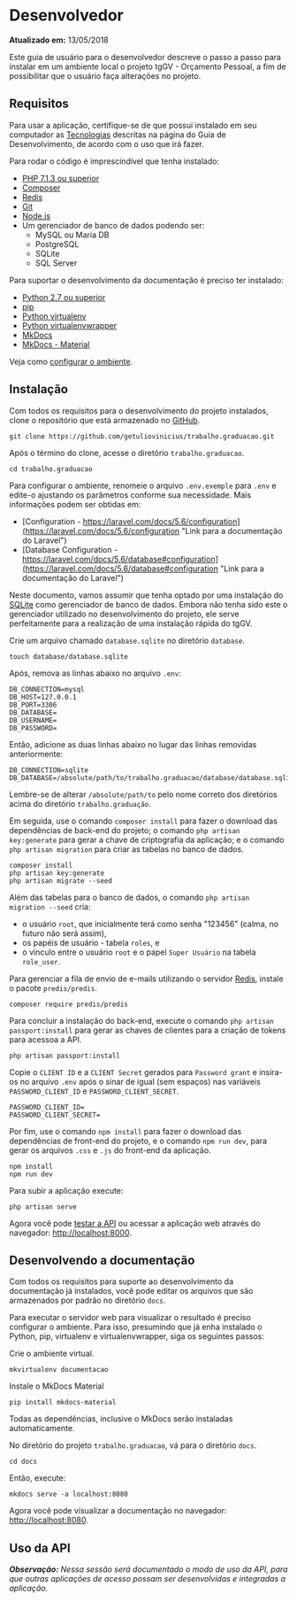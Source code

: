 Desenvolvedor
=============

**Atualizado em:** 13/05/2018

Este guia de usuário  para o desenvolvedor descreve o passo a passo para instalar em um ambiente local o projeto tgGV - Orçamento Pessoal, a fim de possibilitar que o usuário faça alterações no projeto.

Requisitos
----------

Para usar a aplicação, certifique-se de que possui instalado em seu computador as [Tecnologias](../guia-desenvolvimento/4-tecnologias.md) descritas na página do Guia de Desenvolvimento, de acordo com o uso que irá fazer.

Para rodar o código é imprescindível que tenha instalado:

+ [PHP 7.1.3 ou superior](http://php.net/manual/pt_BR/install.php "Link para documentação do PHP")
+ [Composer](https://getcomposer.org/doc/00-intro.md#installation-linux-unix-osx "Link para a documentação do Composer")
+ [Redis](https://redis.io/download "link para a documentação do Redis")
+ [Git](https://git-scm.com/download/linux "Link para a documentação do Git")
+ [Node.js](https://nodejs.org/en/download/package-manager/ "Link para a documentação do Node.js")
+ Um gerenciador de banco de dados podendo ser:
    - MySQL ou Maria DB
    - PostgreSQL
    - SQLite
    - SQL Server

Para suportar o desenvolvimento da documentação é preciso ter instalado:

+ [Python 2.7 ou superior](https://www.python.org/downloads/ "Link para a documentação do Python")
+ [pip](https://pip.pypa.io/en/stable/installing/ "Link para a documentação do pip")
+ [Python virtualenv](https://pypi.org/project/virtualenv/ "Link para a página do pacote no PyPI")
+ [Python virtualenvwrapper](https://pypi.org/project/virtualenvwrapper/ "Link para a página do pacote no PyPI")
+ [MkDocs](http://www.mkdocs.org/#installation "Link para a documentação do MkDocs")
+ [MkDocs - Material](https://squidfunk.github.io/mkdocs-material/getting-started/ "Link para a documentação do MkDocs - Material")

Veja como [configurar o ambiente](1-desenvolvedor.md#desenvolvendo_a_documentacao).

Instalação
----------

Com todos os requisitos para o desenvolvimento do projeto instalados, clone o repositório que está armazenado no [GitHub](https://github.com/getuliovinicius/trabalho.graduacao "Link para o repositório").

```
git clone https://github.com/getuliovinicius/trabalho.graduacao.git
```

Após o término do clone, acesse o diretório `trabalho.graduacao`.

```
cd trabalho.graduacao
```

Para configurar o ambiente, renomeie o arquivo `.env.exemple` para `.env` e edite-o ajustando os parâmetros conforme sua necessidade. Mais informações podem ser obtidas em:

+ [Configuration - https://laravel.com/docs/5.6/configuration](https://laravel.com/docs/5.6/configuration "Link para a documentação do Laravel")
+ [Database Configuration - https://laravel.com/docs/5.6/database#configuration](https://laravel.com/docs/5.6/database#configuration "Link para a documentação do Laravel")

Neste documento, vamos assumir que tenha optado por uma instalação do [SQLite](https://sqlite.org/download.html "Link para a página de Donwload do SQLite") como gerenciador de banco de dados. Embora não tenha sido este o gerenciador utilizado no desenvolvimento do projeto, ele serve perfeitamente para a realização de uma instalação rápida do tgGV.

Crie um arquivo chamado `database.sqlite` no diretório `database`.

```
touch database/database.sqlite
```

Após, remova as linhas abaixo no arquivo `.env`:

```env
DB_CONNECTION=mysql
DB_HOST=127.0.0.1
DB_PORT=3306
DB_DATABASE=
DB_USERNAME=
DB_PASSWORD=
```

Então, adicione as duas linhas abaixo no lugar das linhas removidas anteriormente:

```env
DB_CONNECTION=sqlite
DB_DATABASE=/absolute/path/to/trabalho.graduacao/database/database.sqlite
```

Lembre-se de alterar `/absolute/path/to` pelo nome correto dos diretórios acima do diretório `trabalho.graduação`.

Em seguida, use o comando `composer install` para fazer o download das dependências de back-end do projeto; o comando `php artisan key:generate` para gerar a chave de criptografia da aplicação; e o comando `php artisan migration` para criar as tabelas no banco de dados.

```
composer install
php artisan key:generate
php artisan migrate --seed
```

Além das tabelas para o banco de dados, o comando `php artisan migration --seed` cria:

+ o usuário `root`, que inicialmente terá como senha "123456" (calma, no futuro não será assim),
+ os papéis de usuário - tabela `roles`, e
+ o vínculo entre o usuário `root` e o papel `Super Usuário` na tabela `role_user`.

Para gerenciar a fila de envio de e-mails utilizando o servidor [Redis](https://redis.io), instale o pacote `predis/predis`.

```
composer require predis/predis
```

Para concluir a instalação do back-end, execute o comando `php artisan passport:install` para gerar as chaves de clientes para a criação de tokens para acessoa a API.

```
php artisan passport:install
```

Copie o `CLIENT ID` e a `CLIENT Secret` gerados para `Password grant` e insira-os no arquivo `.env` após o sinar de igual (sem espaços) nas variáveis `PASSWORD_CLIENT_ID` e `PASSWORD_CLIENT_SECRET`.

```env
PASSWORD_CLIENT_ID=
PASSWORD_CLIENT_SECRET=
```

Por fim, use o comando `npm install` para fazer o download das dependências de front-end do projeto, e o comando `npm run dev`, para gerar os arquivos `.css` e `.js` do front-end da aplicação.

```
npm install
npm run dev
```

Para subir a aplicação execute:

```
php artisan serve
```

Agora você pode [testar a API](1-desenvolvedor.md#uso_da_api) ou acessar a aplicação web através do navegador: [http://localhost:8000](http://localhost:8000 "Link para a aplicação web"). 

Desenvolvendo a documentação
----------------------------

Com todos os requisitos para suporte ao desenvolvimento da documentação já instalados, você pode editar os arquivos que são armazenados por padrão no diretório `docs`.

Para executar o servidor web para visualizar o resultado é preciso configurar o ambiente. Para isso, presumindo que já enha instalado o Python, pip, virtualenv e virtualenvwrapper, siga os seguintes passos:

Crie o ambiente virtual.

```
mkvirtualenv documentacao
```

Instale o MkDocs Material

```
pip install mkdocs-material
```

Todas as dependências, inclusive o MkDocs serão instaladas automaticamente.

No diretório do projeto `trabalho.graduacao`, vá para o diretório `docs`.

```
cd docs
```

Então, execute:

```
mkdocs serve -a localhost:8080
```

Agora você pode visualizar a documentação no navegador: [http://localhost:8080](http://localhost:8080 "Link para a documentação do projeto").

Uso da API
----------

_**Observação:** Nessa sessão será documentado o modo de uso da API, para que outras aplicações de acesso possam ser desenvolvidas e integradas a aplicação._
